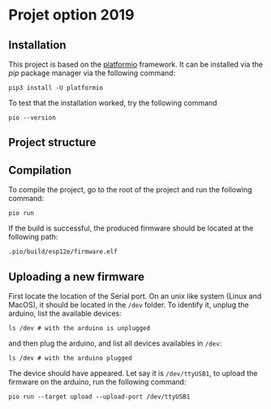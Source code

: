 # Projet option 2019

## Installation

This project is based on the [platformio](https://platformio.org/install/cli) framework. It can be installed via the *pip* package manager via the following command:

```shell
pip3 install -U platformio
```

To test that the installation worked, try the following command
```shell
pio --version
```

## Project structure

## Compilation

To compile the project, go to the root of the project and run the following command:

```shell
pio run
```

If the build is successful, the produced firmware should be located at the following path:

```shell
.pio/build/esp12e/firmware.elf
```

## Uploading a new firmware


First locate the location of the Serial port. On an unix like system (Linux and MacOS), it should be located in the `/dev` folder. To identify it, unplug the arduino, list the available devices:

```shell
ls /dev # with the arduino is unplugged
```

and then plug the arduino, and list all devices availables in `/dev`:

```shell
ls /dev # with the arduino plugged
```

The device should have appeared. Let say it is `/dev/ttyUSB1`, to upload the firmware on the arduino, run the following command:

```shell
pio run --target upload --upload-port /dev/ttyUSB1
```
